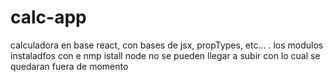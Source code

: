 # calc-app
calculadora en base react, con bases de jsx, propTypes, etc... .
los modulos instaladfos con e nmp istall node no se pueden llegar a subir con lo cual se quedaran fuera de momento
